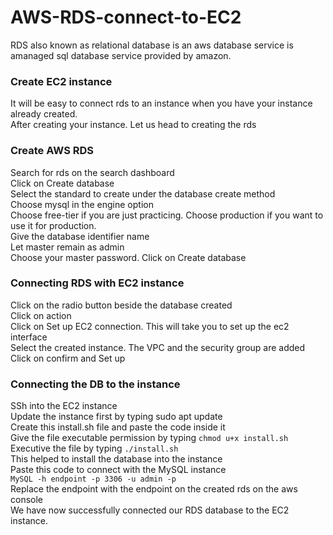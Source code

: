 # AWS-RDS-connect-to-EC2
RDS also known as relational database is an aws database service is amanaged sql database service provided by amazon. 
### Create EC2 instance
It will be easy to connect rds to an instance when you have your instance already created.  
After creating your instance. Let us head to creating the rds
### Create AWS RDS
Search for rds on the search dashboard  
Click on Create database  
Select the standard to create under the database create method  
Choose mysql in the engine option  
Choose free-tier if you are just practicing. Choose production if you want to use it for production.  
Give the database identifier name  
Let master remain as admin  
Choose your master password. 
Click on Create database
### Connecting RDS with EC2 instance
Click on the radio button beside the database created  
Click on action  
Click on Set up EC2 connection. This will take you to set up the ec2 interface  
Select the created instance. The VPC and the security group are added  
Click on confirm and Set up
### Connecting the DB to the instance
SSh into the EC2 instance  
Update the instance first by typing sudo apt update  
Create this install.sh file and paste the code inside it   
Give the file executable permission by typing `chmod u+x install.sh`  
Executive the file by typing `./install.sh`  
This helped to install the database into the instance  
Paste this code to connect with the MySQL instance  
`MySQL -h endpoint -p 3306 -u admin -p`   
Replace the endpoint with the endpoint on the created rds on the aws console  
We have now successfully connected our RDS database to the EC2 instance. 

